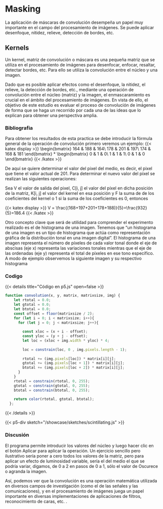 # Masking

La aplicación de máscaras de convolución desempeña un papel muy importante en el campo del procesamiento de imágenes. Se puede aplicar desenfoque, nitidez, relieve, detección de bordes, etc.


## Kernels

Un kernel, matriz de convolución o máscara es una pequeña matriz que se utiliza en el procesamiento de imágenes para desenfocar, enfocar, resaltar, detectar bordes, etc. Para ello se utiliza la convolución entre el núcleo y una imagen. 

Dado que es posible aplicar efectos como el desenfoque, la nitidez, el relieve, la detección de bordes, etc., mediante una operación de convolución entre el núcleo (matriz) y la imagen, el enmascaramiento es crucial en el ámbito del procesamiento de imágenes. En vista de ello, el objetivo de este estudio es evaluar el proceso de convolución de imágenes de forma que se haga un recorrido por cada una de las ideas que lo explican para obtener una perspectiva amplia.

### Bibliografia

Para obtener los resultados de esta practica se debe introducir la fórmula general de la operación de convolución primero veremos un ejemplo: {{< katex display >}} \begin{bmatrix} 164 & 188 & 164\ 178 & 201 & 197\ 174 & 168 & 181 \end{bmatrix} * \begin{bmatrix} 0 & 1 & 0\ 1 & 1 & 1\ 0 & 1 & 0 \end{bmatrix} {{< /katex >}}

De aquí se quiere determinar el valor del pixel del medio, es decir, el pixel que tiene el valor actual de 201. Para determinar el nuevo valor del píxel se realizan las siguientes operaciones:

Sea V el valor de salida del pixel, C[i, j] el valor del píxel en dicha posición de la matriz, K[i, j] el valor del kernel en esa posición y F la suma de de los coeficientes del kernel o 1 si la suma de los coeficientes es 0, entonces


{{< katex display >}} V = \frac{(168+197+201+178+188)}{5}=\frac{932}{5}=186.4 {{< /katex >}}

Otro concepto clave que será de utilidad para comprender el experimento realizado es el de histograma de una imagen. Tenemos que “un histograma de una imagen es un tipo de histograma que actúa como representación gráfica de la distribución tonal en una imagen digital”. El histograma de una imagen representa el número de píxeles de cada valor tonal donde el eje de abscisas (eje x) representa las variaciones tonales mientras que el eje de las ordenadas (eje y) representa el total de píxeles en ese tono específico. A modo de ejemplo observemos la siguiente imagen y su respectivo histograma

### Codigo

{{< details title="Código en p5.js" open=false >}}

```js
function convolution(x, y, matrix, matrixsize, img) {
    let rtotal = 0.0;
    let gtotal = 0.0;
    let btotal = 0.0;
    const offset = floor(matrixsize / 2);
    for (let i = 0; i < matrixsize; i++){
      for (let j = 0; j < matrixsize; j++){
        
        const xloc = (x + i - offset);
        const yloc = (y + j - offset);
        let loc = (xloc + img.width * yloc) * 4;
  
        loc = constrain(loc, 0 , img.pixels.length - 1);
  
        rtotal += (img.pixels[loc]) * matrix[i][j];
        gtotal += (img.pixels[loc + 1]) * matrix[i][j];
        btotal += (img.pixels[loc + 2]) * matrix[i][j];
      }
    }
    rtotal = constrain(rtotal, 0, 255);
    gtotal = constrain(gtotal, 0, 255);
    btotal = constrain(btotal, 0, 255);
    
    return color(rtotal, gtotal, btotal);
  };
```
{{< /details >}}

{{< p5-div sketch="/showcase/sketches/scintillating.js" >}}

### Discusión

El programa permite introducir los valores del núcleo y luego hacer clic en el botón Aplicar para aplicar la operación. Un ejercicio sencillo pero ilustrativo sería poner a cero todos los valores de la matriz, pero para aplicar un efecto de luminosidad variable, sería el del medio el que se podría variar, digamos, de 0 a 2 en pasos de 0 a 1, sólo el valor de Oscurece o agranda la imagen.


Así, podemos ver que la convolución es una operación matemática utilizada en diversos campos de investigación (como el de las señales y las comunicaciones), y en el procesamiento de imágenes juega un papel importante en diversas implementaciones de aplicaciones de filtros, reconocimiento de caras, etc. .
